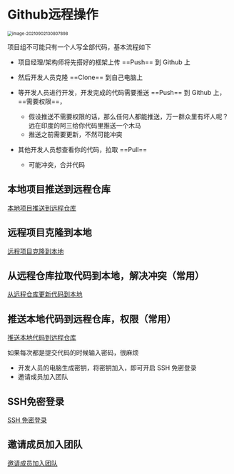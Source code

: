 

# Github远程操作

<img src="https://attach.blog.wen7.online/image-20210902130807898.png" alt="image-20210902130807898" style="zoom: 67%;" />

项目组不可能只有一个人写全部代码，基本流程如下

- 项目经理/架构师将先搭好的框架上传 ==Push== 到 Github 上

- 然后开发人员克隆 ==Clone== 到自己电脑上

- 等开发人员进行开发，开发完成的代码需要推送 ==Push== 到 Github 上，==需要权限==，
    - 假设推送不需要权限的话，那么任何人都能推送，万一群众里有坏人呢？远在印度的阿三给你代码里推送一个木马
    - 推送之前需要更新，不然可能冲突
- 其他开发人员想查看你的代码，拉取 ==Pull==
    - 可能冲突，合并代码



## 本地项目推送到远程仓库

[本地项目推送到远程仓库](https://www.jianguoyun.com/p/DaG1FtoQ3vK-Bxjt74sE )

## 远程项目克隆到本地

[远程项目克隆到本地](https://www.jianguoyun.com/p/DY8nb-oQ3vK-BxjE74sE )

## 从远程仓库拉取代码到本地，解决冲突（常用）

[从远程仓库更新代码到本地](https://www.jianguoyun.com/p/DZqYk7IQ3vK-Bxjw74sE )

## 推送本地代码到远程仓库，权限（常用）

[推送本地代码到远程仓库](https://www.jianguoyun.com/p/Dbb8IRIQ3vK-Bxjx74sE )





如果每次都是提交代码的时候输入密码，很麻烦

- 开发人员的电脑生成密钥，将密钥加入，即可开启 SSH 免密登录
- 邀请成员加入团队

## SSH免密登录

[SSH 免密登录](https://www.jianguoyun.com/p/DaFygUYQ3vK-BxjQ8IsE )

## 邀请成员加入团队

[邀请成员加入团队](https://www.jianguoyun.com/p/DcDCCzwQ3vK-BxjO8IsE )





